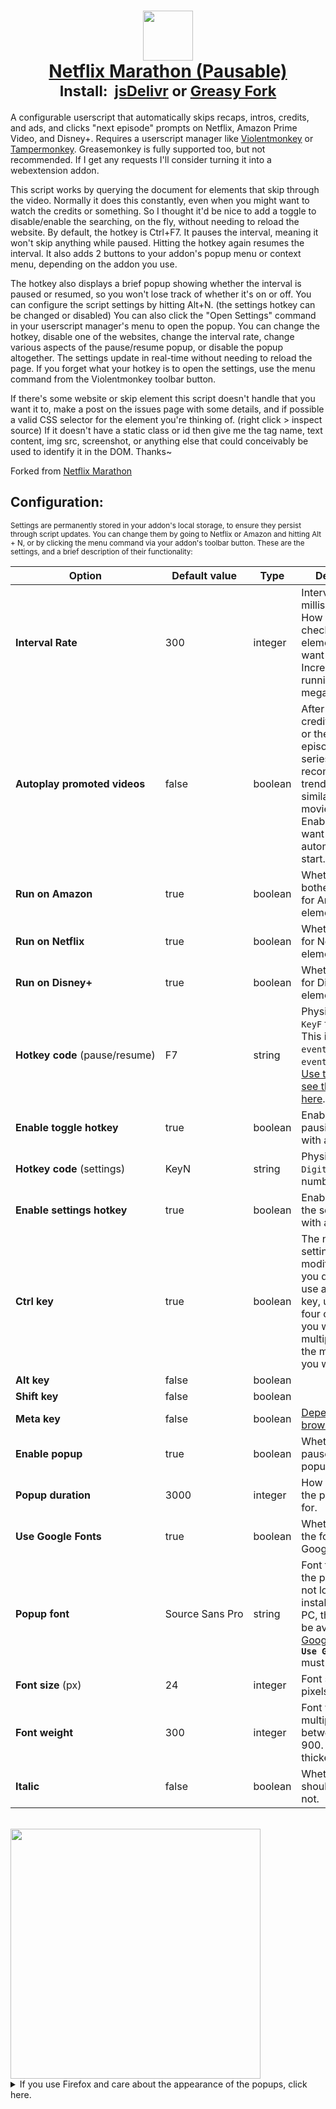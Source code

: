 <h1 align="center">
    <center>
        <a href="https://github.com/aminomancer/Netflix-Marathon-Pausable"><img src="https://cdn.jsdelivr.net/gh/aminomancer/Netflix-Marathon-Pausable@latest/icon.svg" width="80em" /><br />
        <b>Netflix Marathon (Pausable)</b></a><br />
        <sup><b>Install:&nbsp;&nbsp;<a href="https://cdn.jsdelivr.net/gh/aminomancer/Netflix-Marathon-Pausable@latest/marathon.user.js">jsDelivr</a>&nbsp;or&nbsp;<a href="https://greasyfork.org/scripts/420475-netflix-marathon-pausable/code/Netflix Marathon (Pausable).user.js">Greasy Fork</a></b></sup>
    </center>
</h1>

A configurable userscript that automatically skips recaps, intros, credits, and ads, and clicks "next episode" prompts on Netflix, Amazon Prime Video, and Disney+. Requires a userscript manager like [Violentmonkey](https://violentmonkey.github.io/) or [Tampermonkey](https://www.tampermonkey.net/). Greasemonkey is fully supported too, but not recommended. If I get any requests I'll consider turning it into a webextension addon.

This script works by querying the document for elements that skip through the video. Normally it does this constantly, even when you might want to watch the credits or something. So I thought it'd be nice to add a toggle to disable/enable the searching, on the fly, without needing to reload the website. By default, the hotkey is Ctrl+F7. It pauses the interval, meaning it won't skip anything while paused. Hitting the hotkey again resumes the interval. It also adds 2 buttons to your addon's popup menu or context menu, depending on the addon you use.

The hotkey also displays a brief popup showing whether the interval is paused or resumed, so you won't lose track of whether it's on or off. You can configure the script settings by hitting Alt+N. (the settings hotkey can be changed or disabled) You can also click the "Open Settings" command in your userscript manager's menu to open the popup. You can change the hotkey, disable one of the websites, change the interval rate, change various aspects of the pause/resume popup, or disable the popup altogether. The settings update in real-time without needing to reload the page. If you forget what your hotkey is to open the settings, use the menu command from the Violentmonkey toolbar button.

If there's some website or skip element this script doesn't handle that you want it to, make a post on the issues page with some details, and if possible a valid CSS selector for the element you're thinking of. (right click > inspect source) If it doesn't have a static class or id then give me the tag name, text content, img src, screenshot, or anything else that could conceivably be used to identify it in the DOM. Thanks~

Forked from [Netflix Marathon](https://greasyfork.org/en/scripts/30029-netflix-marathon)

<h2>Configuration:</h2>

<small>Settings are permanently stored in your addon's local storage, to ensure they persist through script updates. You can change them by going to Netflix or Amazon and hitting Alt + N, or by clicking the menu command via your addon's toolbar button. These are the settings, and a brief description of their functionality:</small>

| Option | Default value | Type | Description |
|-|-|-|-|
| **Interval&#160;Rate** | 300 | integer | Interval rate in milliseconds — How often to check for the elements we want to click. Increase if you're running this on a mega-potato? |
| **Autoplay&#160;promoted&#160;videos** | false | boolean | After the final credits of a film or the last episode of a series, Netflix recommends a trending or similar movie/series. Enable this if you want it to automatically start. |
| **Run&#160;on&#160;Amazon** | true | boolean | Whether to bother checking for Amazon elements. |
| **Run&#160;on&#160;Netflix** | true | boolean | Whether to check for Netflix elements. |
| **Run&#160;on&#160;Disney+** | true | boolean | Whether to check for Disney+ elements. |
| **Hotkey&#160;code**&#160;(pause/resume) | F7 | string | Physical key, e.g. `KeyF` for the F key. This is `event.code`, NOT `event.keyCode`. [Use this tool](https://keycode.info) or [see the full list here](https://developer.mozilla.org/en-US/docs/Web/API/KeyboardEvent/code/code_values). |
| **Enable toggle hotkey** | true | boolean | Enable pausing/resuming with a hotkey. |
| **Hotkey&#160;code**&#160;(settings) | KeyN | string | Physical key, e.g. `Digit9` for the number 9. |
| **Enable settings hotkey** | true | boolean | Enable opening the settings panel with a hotkey. |
| **Ctrl&#160;key** | true | boolean | The next four settings are for modifier keys. If you don't want to use a modifier key, uncheck all four of these. If you want to use multiple, check all the modifier keys you want. |
| **Alt&#160;key** | false | boolean |  |
| **Shift&#160;key** | false | boolean |  |
| **Meta&#160;key** | false | boolean | [Depends on browser and OS.](https://developer.mozilla.org/en-US/docs/Web/API/KeyboardEvent/metaKey) |
| **Enable&#160;popup** | true | boolean | Whether to show pause/resume popups. |
| **Popup&#160;duration** | 3000 | integer | How long to leave the popup open for. |
| **Use&#160;Google&#160;Fonts** | true | boolean | Whether to grab the font from Google Fonts. |
| **Popup&#160;font** | Source&#160;Sans&#160;Pro | string | Font to use for the popup. If it's not locally installed on your PC, then it must be available on [Google Fonts](https://fonts.google.com/) and **`Use Google Fonts`** must be checked. |
| **Font&#160;size**&#160;(px) | 24 | integer | Font size in pixels. |
| **Font&#160;weight** | 300 | integer | Font weight, in multiples of 100 between 100 and 900. (bigger is thicker) |
| **Italic** | false | boolean | Whether the font should be italic or not. |


<br />
<img src="https://cdn.jsdelivr.net/gh/aminomancer/Netflix-Marathon-Pausable@latest/settings-blur.png" width=400 />
<details><summary>If you use Firefox and care about the appearance of the popups, click here.</summary>
<br />
These popups use <code>backdrop-filter</code> to apply a blur effect behind them, similar to Windows 10's acrylic glass effect. This is purely aesthetic so you can simply ignore this, but if you use Firefox and want the full visual effect, there's an extra step:
<br /><br />

1.  Type <code>about:config</code> into your url bar and hit enter. Search for <code>layout.css.backdrop-filter.enabled</code> and toggle it to true.<br />

2.  Next, we should ensure WebRender is enabled: (It should be enabled by default)<br />

3.  Navigate to <code>about:support</code> from your url bar.<br />

4.  Find the Graphics section, and in the row for Compositing, make sure it says WebRender.<br />

5.  If it doesn't, go back to <code>about:config</code>, then search for <code>gfx.webrender.all</code> and toggle it to true.<br />

6.  Then search <code>dom.webgpu.enabled</code> and make sure it's set to false.<br />
<br />

When you restart Firefox, the support page should now show WebRender is the compositor. If you followed these steps and it still doesn't say WebRender, then it might be incompatible with your graphics driver, OS, hardware, or Firefox version. Should be extremely unlikely on a desktop. But oh well, it's only a visual effect after all.

</details>
<br />